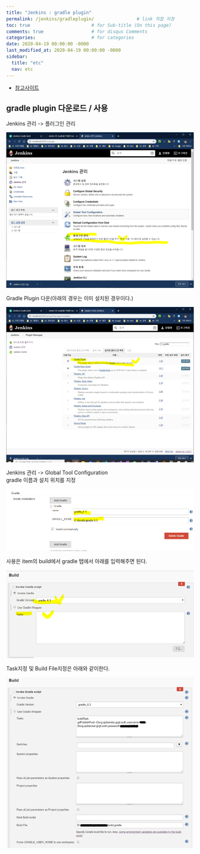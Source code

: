 ```yaml
---
title: "Jenkins : gradle plugin"
permalink: /jenkins/gradleplugin/                # link 직접 지정
toc: true                       # for Sub-title (On this page)
comments: true                  # for disqus Comments
categories:                     # for categories
date: 2020-04-19 00:00:00 -0000
last_modified_at: 2020-04-19 00:00:00 -0000
sidebar:
  title: "etc"
  nav: etc
---
```


* [참고사이트](https://hreeman.tistory.com/m/135)

## gradle plugin 다운로드 / 사용

Jenkins 관리 -> 플러그인 관리 

![](/file/image/jenkins-gradle-plugin-01.png)

Gradle Plugin 다운(아래의 경우는 이미 설치된 경우이다.)

![](/file/image/jenkins-gradle-plugin-02.png)

Jenkins 관리 -> Global Tool Configuration<br>
gradle 이름과 설치 위치를 지정<br>

![](/file/image/jenkins-gradle-plugin-03.png)

사용은 item의 build에서 gradle 탭에서 아래를 입력해주면 된다.

![](/file/image/jenkins-gradle-plugin-04.png)

Task지정 및 Build File지정은 아래와 같이한다.

![](/file/image/jenkins-gradle-plugin-05.png)
